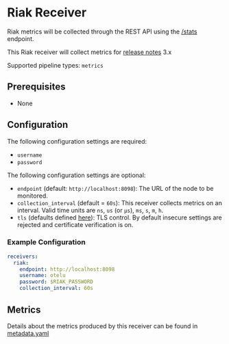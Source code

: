 # Riak Receiver

Riak metrics will be collected through the REST API using the [/stats](https://docs.riak.com/riak/kv/2.2.3/developing/api/http/status.1.html) endpoint.

This Riak receiver will collect metrics for [release notes](https://github.com/basho/riak/releases) 3.x

Supported pipeline types: `metrics`

## Prerequisites

- None

## Configuration
The following configuration settings are required:

- `username`
- `password`

The following configuration settings are optional:

- `endpoint` (default: `http://localhost:8098`): The URL of the node to be monitored.
- `collection_interval` (default = `60s`): This receiver collects metrics on an interval. Valid time units are `ns`, `us` (or `µs`), `ms`, `s`, `m`, `h`.
- `tls` (defaults defined [here](https://github.com/open-telemetry/opentelemetry-collector/blob/main/config/configtls/README.md)): TLS control. By default insecure settings are rejected and certificate verification is on.

### Example Configuration

```yaml
receivers:
  riak:
    endpoint: http://localhost:8098
    username: otelu
    password: $RIAK_PASSWORD
    collection_interval: 60s
```

## Metrics

Details about the metrics produced by this receiver can be found in [metadata.yaml](./metadata.yaml)

